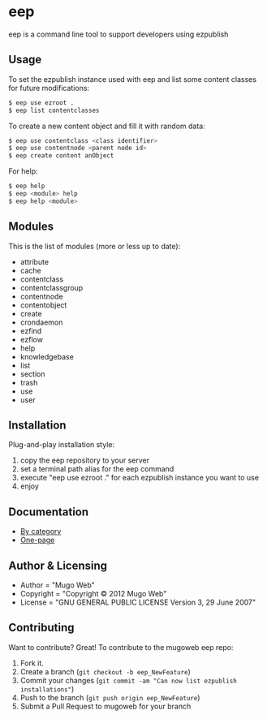 # eep
eep is a command line tool to support developers using ezpublish

## Usage

To set the ezpublish instance used with eep and list some content
classes for future modifications:

```sh
$ eep use ezroot .
$ eep list contentclasses
```

To create a new content object and fill it with random data:

```sh
$ eep use contentclass <class identifier>
$ eep use contentnode <parent node id>
$ eep create content anObject
```

For help:

```sh
$ eep help
$ eep <module> help
$ eep help <module>
```

## Modules
This is the list of modules (more or less up to date):

* attribute
* cache
* contentclass
* contentclassgroup
* contentnode
* contentobject
* create
* crondaemon
* ezfind
* ezflow
* help
* knowledgebase
* list
* section
* trash
* use
* user

## Installation

Plug-and-play installation style:

1. copy the eep repository to your server
2. set a terminal path alias for the eep command
3. execute "eep use ezroot ." for each ezpublish instance you want to use
4. enjoy

## Documentation

* [By category](docs/index.md)
* [One-page](docs/one_page.md)

## Author & Licensing

* Author = "Mugo Web"
* Copyright = "Copyright © 2012  Mugo Web"
* License = "GNU GENERAL PUBLIC LICENSE Version 3, 29 June 2007"

## Contributing

Want to contribute? Great! To contribute to the mugoweb eep repo:

1. Fork it.
2. Create a branch (`git checkout -b eep_NewFeature`)
3. Commit your changes (`git commit -am "Can now list ezpublish installations"`)
4. Push to the branch (`git push origin eep_NewFeature`)
5. Submit a Pull Request to mugoweb for your branch
